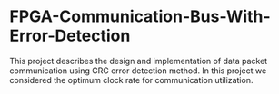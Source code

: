 # FPGA-Communication-Bus-With-Error-Detection
This project describes the design and implementation of data packet communication using CRC error detection method. In this project we considered the optimum clock rate for communication utilization.
